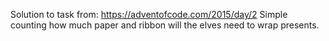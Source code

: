 Solution to task from: https://adventofcode.com/2015/day/2
Simple counting how much paper and ribbon will the elves need to wrap presents.